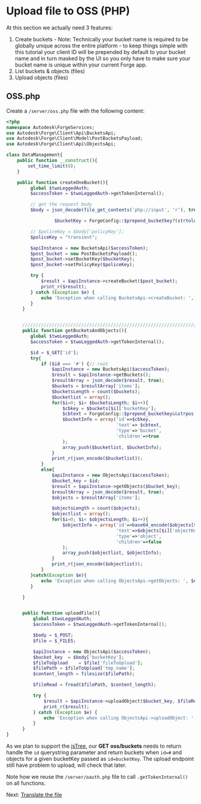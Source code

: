 # Upload file to OSS (PHP)

At this section we actually need 3 features:

1. Create buckets - Note: Technically your bucket name is required to be globally unique across the entire platform - to keep things simple with this tutorial your client ID will be prepended by default to your bucket name and in turn masked by the UI so you only have to make sure your bucket name is unique within your current Forge app.
2. List buckets & objects (files)
3. Upload objects (files)

## OSS.php

Create a `/server/oss.php` file with the following content:

```php
<?php
namespace Autodesk\ForgeServices;
use Autodesk\Forge\Client\Api\BucketsApi;
use Autodesk\Forge\Client\Model\PostBucketsPayload;
use Autodesk\Forge\Client\Api\ObjectsApi;

class DataManagement{
    public function __construct(){
        set_time_limit(0);
    }

    public function createOneBucket(){
         global $twoLeggedAuth;
         $accessToken = $twoLeggedAuth->getTokenInternal();

         // get the request body
         $body = json_decode(file_get_contents('php://input', 'r'), true);

                  $bucketKey = ForgeConfig::$prepend_bucketkey?(strtolower(ForgeConfig::getForgeID()).'_'.$body['bucketKey']):$body['bucketKey']; //Prepend the client ID to the bucket key to avoid conflict with existing buckets

         // $policeKey = $body['policyKey'];
         $policeKey = "transient";

         $apiInstance = new BucketsApi($accessToken);
         $post_bucket = new PostBucketsPayload();
         $post_bucket->setBucketKey($bucketKey);
         $post_bucket->setPolicyKey($policeKey);

         try {
             $result = $apiInstance->createBucket($post_bucket);
             print_r($result);
         } catch (Exception $e) {
             echo 'Exception when calling BucketsApi->createBucket: ', $e->getMessage(), PHP_EOL;
         }
      }


      /////////////////////////////////////////////////////////////////////////
      public function getBucketsAndObjects(){
         global $twoLeggedAuth;
         $accessToken = $twoLeggedAuth->getTokenInternal();

         $id = $_GET['id'];
         try{
             if ($id === '#') {// root
                 $apiInstance = new BucketsApi($accessToken);
                 $result = $apiInstance->getBuckets();
                 $resultArray = json_decode($result, true);
                 $buckets = $resultArray['items'];
                 $bucketsLength = count($buckets);
                 $bucketlist = array();
                 for($i=0; $i< $bucketsLength; $i++){
                     $cbkey = $buckets[$i]['bucketKey'];
                     $cbtext = ForgeConfig::$prepend_bucketkey&&strpos($cbkey, strtolower(ForgeConfig::getForgeID())) === 0? end(explode('_', $cbkey)):$cbkey; //remove the client ID prefix from the displayed bucket key
                     $bucketInfo = array('id'=>$cbkey,
                                         'text'=> $cbtext,
                                         'type'=>'bucket',
                                         'children'=>true
                     );
                     array_push($bucketlist, $bucketInfo);
                 }
                 print_r(json_encode($bucketlist));
             }
             else{
                 $apiInstance = new ObjectsApi($accessToken);
                 $bucket_key = $id;
                 $result = $apiInstance->getObjects($bucket_key);
                 $resultArray = json_decode($result, true);
                 $objects = $resultArray['items'];

                 $objectsLength = count($objects);
                 $objectlist = array();
                 for($i=0; $i< $objectsLength; $i++){
                     $objectInfo = array('id'=>base64_encode($objects[$i]['objectId']),
                                         'text'=>$objects[$i]['objectKey'],
                                         'type'=>'object',
                                         'children'=>false
                     );
                     array_push($objectlist, $objectInfo);
                 }
                 print_r(json_encode($objectlist));
             }
         }catch(Exception $e){
             echo 'Exception when calling ObjectsApi->getObjects: ', $e->getMessage(), PHP_EOL;
         }

      }


      public function uploadFile(){
          global $twoLeggedAuth;
          $accessToken = $twoLeggedAuth->getTokenInternal();

          $body = $_POST;
          $file = $_FILES;

          $apiInstance = new ObjectsApi($accessToken);
          $bucket_key  = $body['bucketKey'];
          $fileToUpload    = $file['fileToUpload'];
          $filePath = $fileToUpload['tmp_name'];
          $content_length = filesize($filePath);

          $fileRead = fread($filePath, $content_length);

          try {
              $result = $apiInstance->uploadObject($bucket_key, $fileRead, $content_length, $filePath );
              print_r($result);
          } catch (Exception $e) {
              echo 'Exception when calling ObjectsApi->uploadObject: ', $e->getMessage(), PHP_EOL;
          }
      }
}
```

As we plan to support the [jsTree](https://www.jstree.com/), our **GET oss/buckets** needs to return handle the `id` querystring parameter and return buckets when `id=#` and objects for a given bucketKey passed as `id=bucketKey`. The upload endpoint still have problem to upload, will check that later.

Note how we reuse the `/server/oauth.php` file to call `.getTokenInternal()` on all functions.


Next: [Translate the file](modelderivative/translate/)